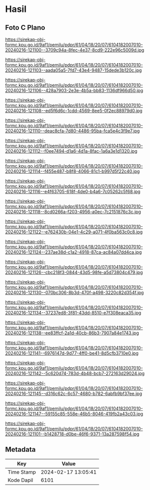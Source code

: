 # Hasil

## Foto C Plano

https://sirekap-obj-formc.kpu.go.id/9af1/pemilu/pdpr/61/04/18/20/07/6104182007010-20240216-121100--3709c94a-8fec-4e37-8cd9-222e96c5009d.jpg

https://sirekap-obj-formc.kpu.go.id/9af1/pemilu/pdpr/61/04/18/20/07/6104182007010-20240216-121103--aada05a5-7fd7-43e4-9487-15dede3b120c.jpg

https://sirekap-obj-formc.kpu.go.id/9af1/pemilu/pdpr/61/04/18/20/07/6104182007010-20240216-121106--428a7903-2e3e-4b5a-bb83-1136df966d50.jpg

https://sirekap-obj-formc.kpu.go.id/9af1/pemilu/pdpr/61/04/18/20/07/6104182007010-20240216-121108--ed5f6d6c-1cdd-4569-8ee5-0f2ec88979d0.jpg

https://sirekap-obj-formc.kpu.go.id/9af1/pemilu/pdpr/61/04/18/20/07/6104182007010-20240216-121110--deac8cfa-7d80-4486-95ba-fca5e4c3f9e7.jpg

https://sirekap-obj-formc.kpu.go.id/9af1/pemilu/pdpr/61/04/18/20/07/6104182007010-20240216-121112--f0ee7494-d1a6-4d1a-8fac-1a6a3e1d1320.jpg

https://sirekap-obj-formc.kpu.go.id/9af1/pemilu/pdpr/61/04/18/20/07/6104182007010-20240216-121114--f455e487-b8f8-4066-81c1-b997d5f22c40.jpg

https://sirekap-obj-formc.kpu.go.id/9af1/pemilu/pdpr/61/04/18/20/07/6104182007010-20240216-121116--e4f63705-618f-4de0-b4a6-7c05262c5f68.jpg

https://sirekap-obj-formc.kpu.go.id/9af1/pemilu/pdpr/61/04/18/20/07/6104182007010-20240216-121118--8cd0266a-f203-4956-a0ec-7c2151876c3c.jpg

https://sirekap-obj-formc.kpu.go.id/9af1/pemilu/pdpr/61/04/18/20/07/6104182007010-20240216-121122--e762430b-04e1-4c29-a071-4f0ba563c0c8.jpg

https://sirekap-obj-formc.kpu.go.id/9af1/pemilu/pdpr/61/04/18/20/07/6104182007010-20240216-121124--237ae38d-c1a2-4918-87ca-ac84a07dd4ca.jpg

https://sirekap-obj-formc.kpu.go.id/9af1/pemilu/pdpr/61/04/18/20/07/6104182007010-20240216-121126--cbc218f3-0844-43d5-98fe-a5d73804c479.jpg

https://sirekap-obj-formc.kpu.go.id/9af1/pemilu/pdpr/61/04/18/20/07/6104182007010-20240216-121130--070bc306-8b3d-470f-a498-3220c82d354f.jpg

https://sirekap-obj-formc.kpu.go.id/9af1/pemilu/pdpr/61/04/18/20/07/6104182007010-20240216-121134--37237ed8-3f81-43dd-8510-e7f308eaca35.jpg

https://sirekap-obj-formc.kpu.go.id/9af1/pemilu/pdpr/61/04/18/20/07/6104182007010-20240216-121138--ee83ffcf-2a1d-40cb-86b3-7907a84e1743.jpg

https://sirekap-obj-formc.kpu.go.id/9af1/pemilu/pdpr/61/04/18/20/07/6104182007010-20240216-121141--6976147d-9d77-4ff0-be41-8d5cfb3710e0.jpg

https://sirekap-obj-formc.kpu.go.id/9af1/pemilu/pdpr/61/04/18/20/07/6104182007010-20240216-121142--5c620d74-783d-4b48-bcb7-272163d29024.jpg

https://sirekap-obj-formc.kpu.go.id/9af1/pemilu/pdpr/61/04/18/20/07/6104182007010-20240216-121145--d316c62c-6c57-4680-b782-6abfb9bf37ee.jpg

https://sirekap-obj-formc.kpu.go.id/9af1/pemilu/pdpr/61/04/18/20/07/6104182007010-20240216-121147--59155c85-558e-46b5-8046-419fb2a43c03.jpg

https://sirekap-obj-formc.kpu.go.id/9af1/pemilu/pdpr/61/04/18/20/07/6104182007010-20240216-121101--b1428718-d0be-46f6-9371-13a287598f54.jpg


## Metadata

| Key        | Value               |
| ---------- | ------------------- |
| Time Stamp | 2024-02-17 13:05:41 |
| Kode Dapil | 6101                |



